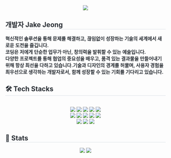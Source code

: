<div align= "center">
    <img src="https://capsule-render.vercel.app/api?type=soft&color=ba66ff&height=180&text=Code,%20create,%20collaborate&animation=scaleIn&fontColor=000000&fontSize=60" />
    </div>
    <div style="text-align: left;"> 
    <h2 style="border-bottom: 1px solid #d8dee4; color: #282d33;"> 개발자 Jake Jeong </h2>  
    <div style="font-weight: 700; font-size: 15px; text-align: left; color: #282d33;"> 혁신적인 솔루션을 통해 문제를 해결하고, 끊임없이 성장하는 기술의 세계에서 새로운 도전을 즐깁니다.</li></li><br />코딩은 저에게 단순한 업무가 아닌, 창의력을 발휘할 수 있는 예술입니다. <br />다양한 프로젝트를 통해 협업의 중요성을 배우고, 품격 있는 결과물을 만들어내기 위해 항상 최선을 다하고 있습니다.</li></li>기술과 디자인의 경계를 허물며, 사용자 경험을 최우선으로 생각하는 개발자로서, 함께 성장할 수 있는 기회를 기다리고 있습니다. </div> 
    </div>
    <div style="text-align: left;">
    <h2 style="border-bottom: 1px solid #d8dee4; color: #282d33;"> 🛠️ Tech Stacks </h2> <br> 
    <div  align= "center"> <img src="https://img.shields.io/badge/MySQL-4479A1?style=flat-square&logo=MySQL&logoColor=white">
          <img src="https://img.shields.io/badge/Flutter-02569B?style=flat-square&logo=Flutter&logoColor=white">
          <img src="https://img.shields.io/badge/MariaDB-003545?style=flat-square&logo=MariaDB&logoColor=white">
          <img src="https://img.shields.io/badge/Vue.js-4FC08D?style=flat-square&logo=Vue.js&logoColor=white">
          <img src="https://img.shields.io/badge/Python-3776AB?style=flat-square&logo=Python&logoColor=white">
          <br/><img src="https://img.shields.io/badge/Figma-F24E1E?style=flat-square&logo=Figma&logoColor=white">
          <img src="https://img.shields.io/badge/Docker-2496ED?style=flat-square&logo=Docker&logoColor=white">
          <img src="https://img.shields.io/badge/Git-F05032?style=flat-square&logo=Git&logoColor=white">
          <img src="https://img.shields.io/badge/Amazon AWS-232F3E?style=flat-square&logo=Amazon AWS&logoColor=white">
          <img src="https://img.shields.io/badge/Spring Boot-6DB33F?style=flat-square&logo=Spring Boot&logoColor=white">
          <br/><img src="https://img.shields.io/badge/React-61DAFB?style=flat-square&logo=React&logoColor=white">
          <img src="https://img.shields.io/badge/Javascript-F7DF1E?style=flat-square&logo=Javascript&logoColor=white">
          <img src="https://img.shields.io/badge/Java-007396?style=flat-square&logo=Java&logoColor=white">
          </div>
    </div>
    <div style="text-align: left;"> 
    <h2 style="border-bottom: 1px solid #d8dee4; color: #282d33;"> 🏅 Stats </h2> <div align= "center"> <img src="https://github-readme-stats.vercel.app/api?username=jcy97&bg_color=180,f1dbff,00000000&title_color=000000&text_color=000000&count_private=true"
         /> <img src="https://github-readme-stats.vercel.app/api/top-langs/?username=jcy97&layout=compact&bg_color=180,f1dbff,00000000&title_color=000000&text_color=000000"
          /> </div> 
    </div>
    
